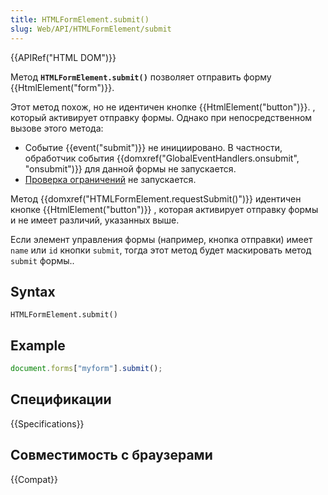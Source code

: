 ```yaml
---
title: HTMLFormElement.submit()
slug: Web/API/HTMLFormElement/submit
---
```


{{APIRef("HTML DOM")}}

Метод **`HTMLFormElement.submit()`** позволяет отправить форму {{HtmlElement("form")}}.

Этот метод похож, но не идентичен кнопке {{HtmlElement("button")}}. , который активирует отправку формы. Однако при непосредственном вызове этого метода:

- Событие {{event("submit")}} не инициировано. В частности, обработчик события {{domxref("GlobalEventHandlers.onsubmit", "onsubmit")}} для данной формы не запускается.
- [Проверка ограничений](/ru/docs/Web/Guide/HTML/HTML5/Constraint_validation) не запускается.

Метод {{domxref("HTMLFormElement.requestSubmit()")}} идентичен кнопке {{HtmlElement("button")}} , которая активирует отправку формы и не имеет различий, указанных выше.

Если элемент управления формы (например, кнопка отправки) имеет `name` или `id` кнопки `submit`, тогда этот метод будет маскировать метод `submit` формы..

## Syntax

```
HTMLFormElement.submit()
```

## Example

```js
document.forms["myform"].submit();
```

## Спецификации

{{Specifications}}

## Совместимость с браузерами

{{Compat}}
